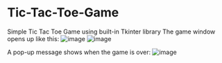 # Tic-Tac-Toe-Game
Simple Tic Tac Toe Game using built-in Tkinter library
The game window opens up like this:
![image](https://user-images.githubusercontent.com/96624771/221404577-18eef198-5b3f-41eb-af87-dac3485d9369.png) ![image](https://user-images.githubusercontent.com/96624771/221404681-024a3399-a8e2-4cce-bfe3-6b61d5ba3ee3.png)


A pop-up message shows when the game is over:
![image](https://user-images.githubusercontent.com/96624771/221404628-88615ea2-05d1-4ef1-a70d-f919cfc07d75.png)
